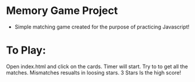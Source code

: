 # Memory Game Project

- Simple matching game created for the purpose of practicing Javascript!

# To Play:
Open index.html and click on the cards.  Timer will start.  Try to to get all the matches.  Mismatches resualts in loosing stars.  3 Stars Is the high score! 
